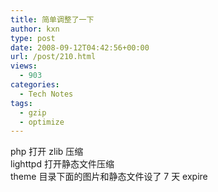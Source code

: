 ```yaml
---
title: 简单调整了一下
author: kxn
type: post
date: 2008-09-12T04:42:56+00:00
url: /post/210.html
views:
  - 903
categories:
  - Tech Notes
tags:
  - gzip
  - optimize
---
```


php 打开 zlib 压缩  
lighttpd 打开静态文件压缩  
theme 目录下面的图片和静态文件设了 7 天 expire
